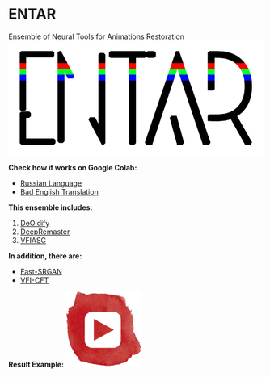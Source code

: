 # ENTAR
Ensemble of Neural Tools for Animations Restoration
![ENTAR](entar.png)

**Check how it works on Google Colab:**
- [Russian Language](https://)
- [Bad English Translation](https://)

**This ensemble includes:**
1. [DeOldify](https://github.com/jantic/DeOldify)
2. [DeepRemaster](https://github.com/satoshiiizuka/siggraphasia2019_remastering)
3. [VFIASC](https://github.com/sniklaus/sepconv-slomo)

**In addition, there are:**
- [Fast-SRGAN](https://github.com/HasnainRaz/Fast-SRGAN)
- [VFI-CFT](https://github.com/MortenHannemose/pytorch-vfi-cft)

**Result Example:**
[![YouTube](youtube.png)](https://www.youtube.com/watch?v=TBOtb34I3NA)

